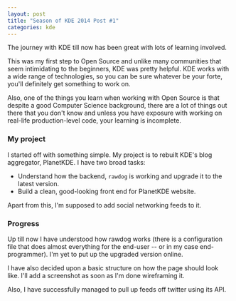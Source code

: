 ```yaml
---
layout: post
title: "Season of KDE 2014 Post #1"
categories: kde
---
```


The journey with KDE till now has been great with lots of learning involved.

This was my first step to Open Source and unlike many communities that seem intimidating to the beginners, KDE was pretty helpful. KDE works with a wide range of technologies, so you can be sure whatever be your forte, you'll definitely get something to work on.

Also, one of the things you learn when working with Open Source is that despite a good Computer Science background, there are a lot of things out there that you don't know and unless you have exposure with working on real-life production-level code, your learning is incomplete.

### My project
I started off with something simple. My project is to rebuilt KDE's blog aggregator, PlanetKDE. I have two broad tasks:

* Understand how the backend, `rawdog` is working and upgrade it to the latest version.
* Build a clean, good-looking front end for PlanetKDE website.

Apart from this, I'm supposed to add social networking feeds to it.

### Progress
Up till now I have understood how rawdog works (there is a configuration file that does almost everything for the end-user -- or in my case end-programmer). I'm yet to put up the upgraded version online.

I have also decided upon a basic structure on how the page should look like. I'll add a screenshot as soon as I'm done wireframing it.

Also, I have successfully managed to pull up feeds off twitter using its API.